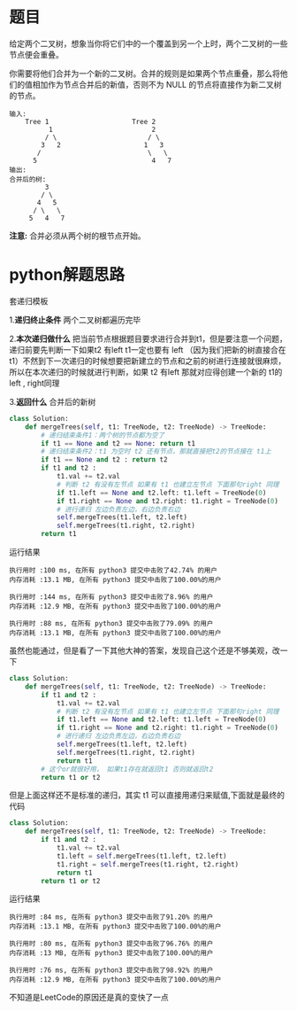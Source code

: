 # 题目

给定两个二叉树，想象当你将它们中的一个覆盖到另一个上时，两个二叉树的一些节点便会重叠。

你需要将他们合并为一个新的二叉树。合并的规则是如果两个节点重叠，那么将他们的值相加作为节点合并后的新值，否则不为 NULL 的节点将直接作为新二叉树的节点。

```
输入: 
	Tree 1                     Tree 2                  
          1                         2                             
         / \                       / \                            
        3   2                     1   3                        
       /                           \   \                      
      5                             4   7                  
输出: 
合并后的树:
	     3
	    / \
	   4   5
	  / \   \ 
	 5   4   7
```

**注意:** 合并必须从两个树的根节点开始。

# python解题思路

套递归模板

1.**递归终止条件**  两个二叉树都遍历完毕

2.**本次递归做什么** 把当前节点根据题目要求进行合并到t1，但是要注意一个问题，递归前要先判断一下如果t2 有left t1一定也要有 left （因为我们把新的树直接合在t1）不然到下一次递归的时候想要把新建立的节点和之前的树进行连接就很麻烦，所以在本次递归的时候就进行判断，如果 t2 有left 那就对应得创建一个新的 t1的left , right同理

3.**返回什么** 合并后的新树

```python
class Solution:
    def mergeTrees(self, t1: TreeNode, t2: TreeNode) -> TreeNode:
        # 递归结束条件1：两个树的节点都为空了
        if t1 == None and t2 == None: return t1
        # 递归结束条件2：t1 为空时 t2 还有节点，那就直接把t2的节点接在 t1上
        if t1 == None and t2 : return t2
        if t1 and t2 :
            t1.val += t2.val
            # 判断 t2 有没有左节点 如果有 t1 也建立左节点 下面那句right 同理
            if t1.left == None and t2.left: t1.left = TreeNode(0)
            if t1.right == None and t2.right: t1.right = TreeNode(0)
            # 进行递归 左边负责左边，右边负责右边
            self.mergeTrees(t1.left, t2.left)
            self.mergeTrees(t1.right, t2.right)
        return t1
```

运行结果

```
执行用时 :100 ms, 在所有 python3 提交中击败了42.74% 的用户
内存消耗 :13.1 MB, 在所有 python3 提交中击败了100.00%的用户

执行用时 :144 ms, 在所有 python3 提交中击败了8.96% 的用户
内存消耗 :12.9 MB, 在所有 python3 提交中击败了100.00%的用户

执行用时 :88 ms, 在所有 python3 提交中击败了79.09% 的用户
内存消耗 :13.1 MB, 在所有 python3 提交中击败了100.00%的用户
```

虽然也能通过，但是看了一下其他大神的答案，发现自己这个还是不够美观，改一下

```python
class Solution:
    def mergeTrees(self, t1: TreeNode, t2: TreeNode) -> TreeNode:
        if t1 and t2 :
            t1.val += t2.val
            # 判断 t2 有没有左节点 如果有 t1 也建立左节点 下面那句right 同理
            if t1.left == None and t2.left: t1.left = TreeNode(0)
            if t1.right == None and t2.right: t1.right = TreeNode(0)
            # 进行递归 左边负责左边，右边负责右边
            self.mergeTrees(t1.left, t2.left)
            self.mergeTrees(t1.right, t2.right)
            return t1
       	# 这个or就很好用， 如果t1存在就返回t1 否则就返回t2
        return t1 or t2
```

但是上面这样还不是标准的递归，其实 t1 可以直接用递归来赋值,下面就是最终的代码

```python
class Solution:
    def mergeTrees(self, t1: TreeNode, t2: TreeNode) -> TreeNode:
        if t1 and t2 :
            t1.val += t2.val
            t1.left = self.mergeTrees(t1.left, t2.left)
            t1.right = self.mergeTrees(t1.right, t2.right)
            return t1
        return t1 or t2
```

运行结果

```
执行用时 :84 ms, 在所有 python3 提交中击败了91.20% 的用户
内存消耗 :13.1 MB, 在所有 python3 提交中击败了100.00%的用户

执行用时 :80 ms, 在所有 python3 提交中击败了96.76% 的用户
内存消耗 :13 MB, 在所有 python3 提交中击败了100.00%的用户

执行用时 :76 ms, 在所有 python3 提交中击败了98.92% 的用户
内存消耗 :12.9 MB, 在所有 python3 提交中击败了100.00%的用户
```

不知道是LeetCode的原因还是真的变快了一点

